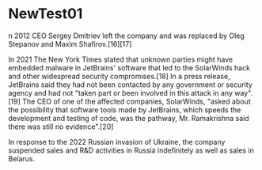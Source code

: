 # NewTest01

n 2012 CEO Sergey Dmitriev left the company and was replaced by Oleg Stepanov and Maxim Shafirov.[16][17]

In 2021 The New York Times stated that unknown parties might have embedded malware in JetBrains' software that led to the SolarWinds hack and other widespread security compromises.[18] In a press release, JetBrains said they had not been contacted by any government or security agency and had not "taken part or been involved in this attack in any way".[19] The CEO of one of the affected companies, SolarWinds, "asked about the possibility that software tools made by JetBrains, which speeds the development and testing of code, was the pathway, Mr. Ramakrishna said there was still no evidence".[20]

In response to the 2022 Russian invasion of Ukraine, the company suspended sales and R&D activities in Russia indefinitely as well as sales in Belarus.
